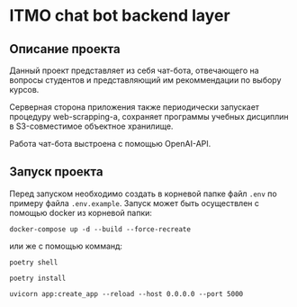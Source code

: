# ITMO chat bot backend layer

## Описание проекта

Данный проект представляет из себя чат-бота, отвечающего на вопросы студентов и представляющий им рекоммендации по выбору курсов.

Серверная сторона приложения также периодически запускает процедуру web-scrapping-а, сохраняет программы учебных дисциплин в S3-совместимое объектное хранилище.

Работа чат-бота выстроена с помощью OpenAI-API.

## Запуск проекта

Перед запуском необходимо создать в корневой папке файл `.env` по примеру файла `.env.example`. Запуск может быть осуществлен с помощью docker из корневой папки:

`docker-compose up -d --build --force-recreate`

или же с помощью комманд:

`poetry shell`

`poetry install`

`uvicorn app:create_app --reload --host 0.0.0.0 --port 5000`

